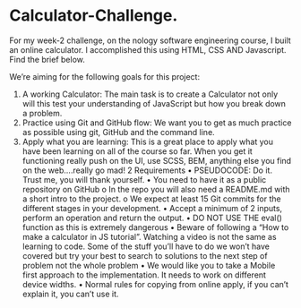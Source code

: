 # Calculator-Challenge.

For my week-2 challenge, on the nology software engineering course, I built an online calculator.
I accomplished this using HTML, CSS AND Javascript. Find the brief below.

We’re aiming for the following goals for this project:
1. A working Calculator: The main task is to create a Calculator not only will this test your 
understanding of JavaScript but how you break down a problem. 
2. Practice using Git and GitHub flow: We want you to get as much practice as possible 
using git, GitHub and the command line.
3. Apply what you are learning: This is a great place to apply what you have been learning 
on all of the course so far. When you get it functioning really push on the UI, use SCSS, 
BEM, anything else you find on the web....really go mad!
2
Requirements
• PSEUDOCODE: Do it. Trust me, you will thank yourself.
• You need to have it as a public repository on GitHub
o In the repo you will also need a README.md with a short intro to the project.
o We expect at least 15 Git commits for the different stages in your development.
• Accept a minimum of 2 inputs, perform an operation and return the output.
• DO NOT USE THE eval() function as this is extremely dangerous
• Beware of following a “How to make a calculator in JS tutorial”. Watching a video is not 
the same as learning to code. Some of the stuff you’ll have to do we won’t have covered
but try your best to search to solutions to the next step of problem not the whole 
problem
• We would like you to take a Mobile first approach to the implementation. It needs to 
work on different device widths.
• Normal rules for copying from online apply, if you can’t explain it, you can’t use it.
